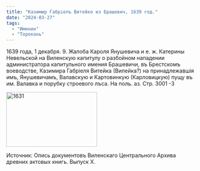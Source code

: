 ```yaml
---
title: "Казимир Габрiелъ Витейко из Брашевич, 1639 год."
date: "2024-03-27"
tags: 
  - "Именин"
  - "Торокань"
---
```


1639 года, 1 декабря. 9. Жалоба Кароля Янушевича и е. ж. Катерины Невельской на Виленскую капитулу о разбойном нападении администратора капитульного имения Брашевичи, въ Брестскомъ воеводстве, Казимира Габрiеля Витейка (Вилейка?) на принадлежавшiя имъ, Янушевичамъ, Валавскую и Картовинкую (Карловицкую) пущу въ им. Валавка и порубку строевого лъса. На поль. аз. Стр. 3001 -3

<a data-flickr-embed="true" href="https://www.flickr.com/photos/98644112@N04/53636121365/in/dateposted-public/" title="1631"><img src="https://live.staticflickr.com/65535/53636121365_5f3b896601_m.jpg" width="240" height="145" alt="1631"/></a><script async src="//embedr.flickr.com/assets/client-code.js" charset="utf-8"></script>

Источник: Опись документовъ Виленскаго Центрального Архива древних актовых книгь. Выпуск Х.
